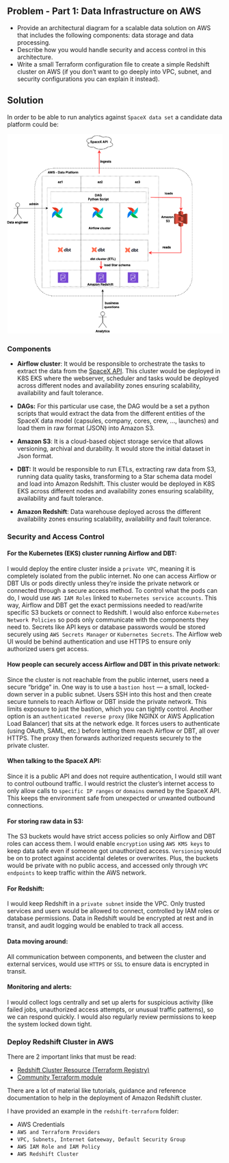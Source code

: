## Problem - Part 1: Data Infrastructure on AWS

- Provide an architectural diagram for a scalable data solution on AWS that includes the following
components: data storage and data processing.
- Describe how you would handle security and access control in this architecture.
- Write a small Terraform configuration file to create a simple Redshift cluster on AWS (if you don’t
want to go deeply into VPC, subnet, and security configurations you can explain it instead).

## Solution
 
In order to be able to run analytics against `SpaceX data set` a candidate data platform could be: 

![AWS Data platform](images/aws.png)

### Components

- **Airflow cluster**: It would be responsible to orchestrate the tasks to extract the data
from the [SpaceX API](https://github.com/r-spacex/SpaceX-API/tree/master/docs). This cluster would
be deployed in K8S EKS where the webserver, scheduler and tasks would be deployed across different
nodes and availability zones ensuring scalability, availability and fault tolerance.  

- **DAGs:** For this particular use case, the DAG would be a set a python scripts that would extract
the data from the different entities of the SpaceX data model (capsules, company, cores, crew, ...,
launches) and load them in raw format (JSON) into Amazon S3.

- **Amazon S3**: It is a cloud-based object storage service that allows versioning, archival and
durability. It would store the initial dataset in Json format. 

- **DBT:** It would be responsible to run ETLs, extracting raw data from S3, running
data quality tasks, transforming to a Star schema data model and load into Amazon Redshift. This
cluster would be deployed in K8S EKS across different nodes and availability zones ensuring
scalability, availability and fault tolerance.

- **Amazon Redshift**: Data warehouse deployed across the different availability zones ensuring
scalability, availability and fault tolerance.

### Security and Access Control

#### For the Kubernetes (EKS) cluster running Airflow and DBT:

I would deploy the entire cluster inside a `private VPC`, meaning it is completely isolated from the
public internet. No one can access Airflow or DBT UIs or pods directly unless they’re inside the
private network or connected through a secure access method.
To control what the pods can do, I would use `AWS IAM Roles` linked to `Kubernetes service accounts`.
This way, Airflow and DBT get the exact permissions needed to read/write specific S3 buckets or
connect to Redshift.
I would  also enforce `Kubernetes Network Policies` so pods only communicate with the components they
need to. Secrets like API keys or database passwords would be stored securely using `AWS Secrets
Manager` or `Kubernetes Secrets`. The Airflow web UI would be behind authentication and use HTTPS
to ensure only authorized users get access.

#### How people can securely access Airflow and DBT in this private network:

Since the cluster is not reachable from the public internet, users need a secure “bridge” in.
One way is to use a `bastion host` — a small, locked-down server in a public subnet. Users SSH into
this host and then create secure tunnels to reach Airflow or DBT inside the private network. This
limits exposure to just the bastion, which you can tightly control.
Another option is an `authenticated reverse proxy` (like NGINX or AWS Application Load Balancer)
that sits at the network edge. It forces users to authenticate (using OAuth, SAML, etc.) before
letting them reach Airflow or DBT, all over HTTPS. The proxy then forwards authorized requests
securely to the private cluster.

#### When talking to the SpaceX API:
Since it is a public API and does not require authentication, I would still want to control outbound
traffic. I would restrict the cluster’s internet access to only allow calls to `specific IP ranges`
or `domains` owned by the SpaceX API. This keeps the environment safe from unexpected or unwanted
outbound connections.

#### For storing raw data in S3:
The S3 buckets would have strict access policies so only Airflow and DBT roles can access them.
I would enable `encryption` using `AWS KMS keys` to keep data safe even if someone got unauthorized
access. `Versioning` would be on to protect against accidental deletes or overwrites. Plus, the
buckets would be private with no public access, and accessed only through `VPC endpoints` to keep
traffic within the AWS network.

#### For Redshift:
I would keep Redshift in a `private subnet` inside the VPC. Only trusted services and users would be
allowed to connect, controlled by IAM roles or database permissions. Data in Redshift would be
encrypted at rest and in transit, and audit logging would be enabled to track all access.

#### Data moving around:
All communication between components, and between the cluster and external services, would use
`HTTPS` or `SSL` to ensure data is encrypted in transit.

#### Monitoring and alerts:
I would collect logs centrally and set up alerts for suspicious activity (like failed jobs,
unauthorized access attempts, or unusual traffic patterns), so we can respond quickly. I would also
regularly review permissions to keep the system locked down tight.

### Deploy Redshift Cluster in AWS

There are 2 important links that must be read:

- [Redshift Cluster Resource (Terraform Registry)](https://registry.terraform.io/providers/hashicorp/aws/latest/docs/resources/redshift_cluster)
- [Community Terraform module](https://github.com/terraform-aws-modules/terraform-aws-redshift)

There are a lot of material like tutorials, guidance and reference documentation to help in the
deployment of Amazon Redshift cluster.

I have provided an example in the `redshift-terraform` folder:

- AWS Credentials
- `AWS and Terraform Providers`
- `VPC, Subnets, Internet Gateeway, Default Security Group`
- `AWS IAM Role and IAM Policy`
- `AWS Redshift Cluster`


